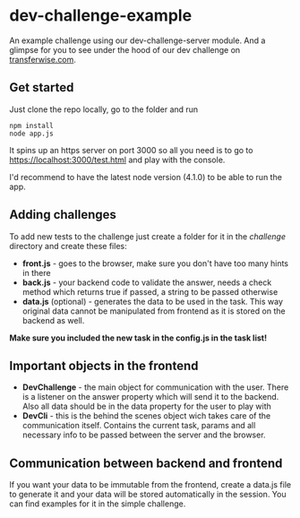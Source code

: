 # dev-challenge-example
An example challenge using our dev-challenge-server module. And a glimpse for you to see under the hood of our dev challenge on [transferwise.com](https://transferwise.com).

## Get started
Just clone the repo locally, go to the folder and run 
```
npm install
node app.js
```
It spins up an https server on port 3000 so all you need is to go to [https://localhost:3000/test.html](https://localhost:3000/test.html) and play with the console.

I'd recommend to have the latest node version (4.1.0) to be able to run the app.

## Adding challenges

To add new tests to the challenge just create a folder for it in the *challenge* directory and create these files:
* **front.js** - goes to the browser, make sure you don't have too many hints in there
* **back.js** - your backend code to validate the answer, needs a check method which returns true if passed, a string to be passed otherwise
* **data.js** (optional) - generates the data to be used in the task. This way original data cannot be manipulated from frontend as it is stored on the backend as well.

**Make sure you included the new task in the config.js in the task list!**

## Important objects in the frontend
* **DevChallenge** - the main object for communication with the user. There is a listener on the answer property which will send it to the backend. Also all data should be in the data property for the user to play with
* **DevCli** - this is the behind the scenes object wich takes care of the communication itself. Contains the current task, params and all necessary info to be passed between the server and the browser.

## Communication between backend and frontend
If you want your data to be immutable from the frontend, create a data.js file to generate it and your data will be stored automatically in the session. You can find examples for it in the simple challenge.
